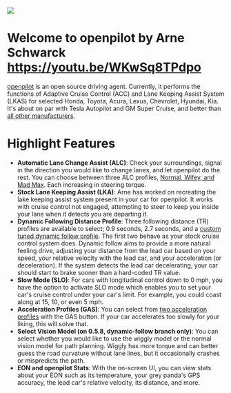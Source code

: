 [![](https://i.imgur.com/UetIFyH.jpg)](#)

Welcome to openpilot by Arne Schwarck
https://youtu.be/WKwSq8TPdpo
======

[openpilot](http://github.com/commaai/openpilot) is an open source driving agent. Currently, it performs the functions of Adaptive Cruise Control (ACC) and Lane Keeping Assist System (LKAS) for selected Honda, Toyota, Acura, Lexus, Chevrolet, Hyundai, Kia. It's about on par with Tesla Autopilot and GM Super Cruise, and better than [all other manufacturers](http://www.thedrive.com/tech/5707/the-war-for-autonomous-driving-part-iii-us-vs-germany-vs-japan).

Highlight Features
=======================

* **Automatic Lane Change Assist (ALC)**: Check your surroundings, signal in the direction you would like to change lanes, and let openpilot do the rest. You can choose between three ALC profiles, [Normal, Wifey, and Mad Max](https://github.com/ShaneSmiskol/openpilot/blob/release2/selfdrive/car/toyota/carstate.py#L145). Each increasing in steering torque.
* **Stock Lane Keeping Assist (LKA)**: Arne has worked on recreating the lake keeping assist system present in your car for openpilot. It works with cruise control not engaged, attempting to steer to keep you inside your lane when it detects you are departing it.
* **Dynamic Following Distance Profile**: Three following distance (TR) profiles are available to select; 0.9 seconds, 2.7 seconds, and a [custom tuned dynamic follow profile](https://github.com/ShaneSmiskol/openpilot/blob/7252ab74458328028b3296d17fde3c9a39db8d7b/selfdrive/controls/lib/planner.py#L207). The first two behave as your stock cruise control system does. Dynamic follow aims to provide a more natural feeling drive, adjusting your distance from the lead car based on your speed, your relative velocity with the lead car, and your acceleration (or deceleration). If the system detects the lead car decelerating, your car should start to brake sooner than a hard-coded TR value.
* **Slow Mode (SLO)**: For cars with longitudinal control down to 0 mph, you have the option to activate SLO mode which enables you to set your car's cruise control under your car's limit. For example, you could coast along at 15, 10, or even 5 mph.
* **Acceleration Profiles (GAS)**: You can select from [two acceleration profiles](https://github.com/ShaneSmiskol/openpilot/blob/dynamic-follow/selfdrive/controls/controlsd.py#L271) with the GAS button. If your car accelerates too slowly for your liking, this will solve that.
* **Select Vision Model (on 0.5.8, dynamic-follow branch only)**: You can select whether you would like to use the wiggly model or the normal vision model for path planning. Wiggly has more torque and can better guess the road curvature without lane lines, but it occasionally crashes or mispredicts the path.
* **EON and openpilot Stats**: With the on-screen UI, you can view stats about your EON such as its temperature, your grey panda's GPS accuracy, the lead car's relative velocity, its distance, and more.
